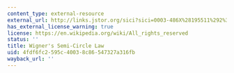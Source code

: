 ```yaml
---
content_type: external-resource
external_url: http://links.jstor.org/sici?sici=0003-486X%28195511%292%3A62%3A3%3C548%3ACVOBMW%3E2.0.CO%3B2-8
has_external_license_warning: true
license: https://en.wikipedia.org/wiki/All_rights_reserved
status: ''
title: Wigner's Semi-Circle Law
uid: 4fdf6fc2-595c-4003-8c86-547327a316fb
wayback_url: ''
---
```


